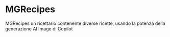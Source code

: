 # MGRecipes
MGRecipes un ricettario contenente diverse ricette, usando la potenza della generazione AI Image di Copilot
